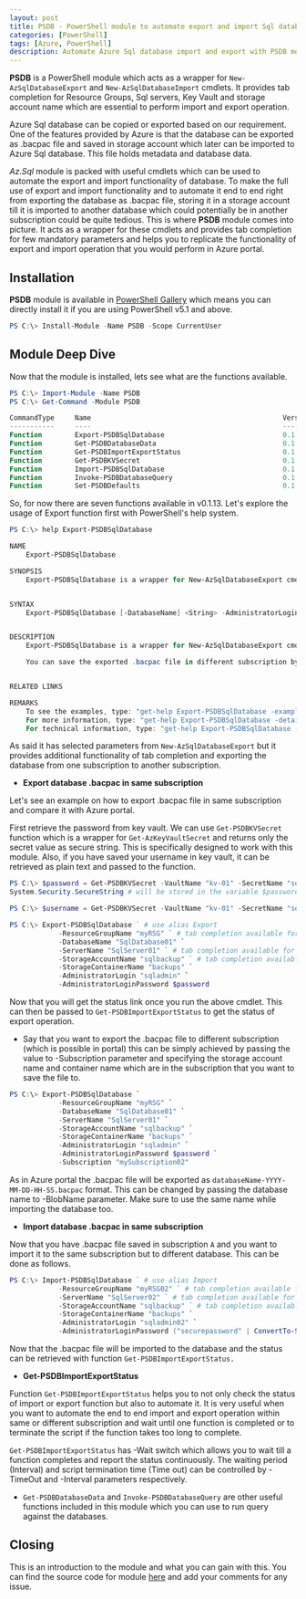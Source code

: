 ```yaml
---
layout: post
title: PSDB - PowerShell module to automate export and import Sql database as .bacpac file
categories: [PowerShell]
tags: [Azure, PowerShell]
description: Automate Azure Sql database import and export with PSDB module.
---
```


<i class="fa fa-flag"></i>

**PSDB** is a PowerShell module which acts as a wrapper for `New-AzSqlDatabaseExport` and `New-AzSqlDatabaseImport` cmdlets. It provides tab completion for Resource Groups, Sql servers, Key Vault and storage account name which are essential to perform import and export operation.

Azure Sql database can be copied or exported based on our requirement. One of the features provided by Azure is that the database can be exported as .bacpac file and saved in storage account which later can be imported to Azure Sql database. This file holds metadata and database data.

*Az.Sql* module is packed with useful cmdlets which can be used to automate the export and import functionality of database. To make the full use of export and import functionality and to automate it end to end right from exporting the database as .bacpac file, storing it in a storage account till it is imported to another database which could potentially be in another subscription could be quite tedious. This is where **PSDB** module comes into picture. It acts as a wrapper for these cmdlets and provides tab completion for few mandatory parameters and helps you to replicate the functionality of export and import operation that you would perform in Azure portal.

## Installation

**PSDB** module is available in [PowerShell Gallery](https://www.powershellgallery.com/packages/PSDB/0.1.12) which means you can directly install it if you are using PowerShell v5.1 and above.

```powershell
PS C:\> Install-Module -Name PSDB -Scope CurrentUser
```

## Module Deep Dive

Now that the module is installed, lets see what are the functions available.

```powershell
PS C:\> Import-Module -Name PSDB
PS C:\> Get-Command -Module PSDB

CommandType     Name                                               Version    Source
-----------     ----                                               -------    ------
Function        Export-PSDBSqlDatabase                             0.1.13     PSDB
Function        Get-PSDBDatabaseData                               0.1.13     PSDB
Function        Get-PSDBImportExportStatus                         0.1.13     PSDB
Function        Get-PSDBKVSecret                                   0.1.13     PSDB
Function        Import-PSDBSqlDatabase                             0.1.13     PSDB
Function        Invoke-PSDBDatabaseQuery                           0.1.13     PSDB
Function        Set-PSDBDefaults                                   0.1.13     PSDB
```

So, for now there are seven functions available in v0.1.13. Let's explore the usage of Export function first with PowerShell's help system.

```powershell
PS C:\> help Export-PSDBSqlDatabase

NAME
    Export-PSDBSqlDatabase

SYNOPSIS
    Export-PSDBSqlDatabase is a wrapper for New-AzSqlDatabaseExport cmdlet with tab completion for mandatory parameters.


SYNTAX
    Export-PSDBSqlDatabase [-DatabaseName] <String> -AdministratorLogin <String> -AdministratorLoginPassword <SecureString> [-BlobName <String>] -ResourceGroupName <String> -ServerName <String> -StorageAccountName <String> -StorageContainerName <String> [-StorageKeyType <String>] [-Subscription <String>] [<CommonParameters>]


DESCRIPTION
    Export-PSDBSqlDatabase is a wrapper for New-AzSqlDatabaseExport cmdlet with tab completion for mandatory parameters. It helps you export the database as you would do in Azure portal.

    You can save the exported .bacpac file in different subscription by providing values to storage account name, container name and the subscription.


RELATED LINKS

REMARKS
    To see the examples, type: "get-help Export-PSDBSqlDatabase -examples".
    For more information, type: "get-help Export-PSDBSqlDatabase -detailed".
    For technical information, type: "get-help Export-PSDBSqlDatabase -full".
```

As said it has selected parameters from `New-AzSqlDatabaseExport` but it provides additional functionality of tab completion and exporting the database from one subscription to another subscription.

- **Export database .bacpac in same subscription**

Let's see an example on how to export .bacpac file in same subscription and compare it with Azure portal.

First retrieve the password from key vault. We can use `Get-PSDBKVSecret` function which is a wrapper for `Get-AzKeyVaultSecret` and returns only the secret value as secure string. This is specifically designed to work with this module. Also, if you have saved your username in key vault, it can be retrieved as plain text and passed to the function.

```powershell
PS C:\> $password = Get-PSDBKVSecret -VaultName "kv-01" -SecretName "sqlpassword" # tab completion available for key vault name.
System.Security.SecureString # will be stored in the variable $password.

PS C:\> $username = Get-PSDBKVSecret -VaultName "kv-01" -SecretName "sqlusername" -AsPlainText
```

```powershell
PS C:\> Export-PSDBSqlDatabase ` # use alias Export
            -ResourceGroupName "myRSG" ` # tab completion available for resource group name.
            -DatabaseName "SqlDatabase01" `
            -ServerName "SqlServer01" ` # tab completion available for sql server.
            -StorageAccountName "sqlbackup" ` # tab completion available for storage account name.
            -StorageContainerName "backups" `
            -AdministratorLogin "sqladmin" `
            -AdministratorLoginPassword $password
```

Now that you will get the status link once you run the above cmdlet. This can then be passed to `Get-PSDBImportExportStatus` to get the status of export operation.

- Say that you want to export the .bacpac file to different subscription (which is possible in portal) this can be simply achieved by passing the value to -Subscription parameter and specifying the storage account name and container name which are in the subscription that you want to save the file to.

```powershell
PS C:\> Export-PSDBSqlDatabase `
            -ResourceGroupName "myRSG" `
            -DatabaseName "SqlDatabase01" `
            -ServerName "SqlServer01" `
            -StorageAccountName "sqlbackup" `
            -StorageContainerName "backups" `
            -AdministratorLogin "sqladmin" `
            -AdministratorLoginPassword $password `
            -Subscription "mySubscription02"
```

As in Azure portal the .bacpac file will be exported as `databaseName-YYYY-MM-DD-HH-SS.bacpac` format. This can be changed by passing the database name to -BlobName parameter. Make sure to use the same name while importing the database too.

- **Import database .bacpac in same subscription**

Now that you have .bacpac file saved in subscription `A` and you want to import it to the same subscription but to different database. This can be done as follows.

```powershell
PS C:\> Import-PSDBSqlDatabase ` # use alias Import
            -ResourceGroupName "myRSG02" ` # tab completion available for resource group name.
            -ServerName "SqlServer02" ` # tab completion available for sql server.
            -StorageAccountName "sqlbackup" ` # tab completion available for storage account name.
            -StorageContainerName "backups" `
            -AdministratorLogin "sqladmin02" `
            -AdministratorLoginPassword ("securepassword" | ConvertTo-SecureString -AsPlainText -Force)
```

Now that the .bacpac file will be imported to the database and the status can be retrieved with function `Get-PSDBImportExportStatus.`

- **Get-PSDBImportExportStatus**

Function `Get-PSDBImportExportStatus` helps you to not only check the status of import or export function but also to automate it. It is very useful when you want to automate the end to end import and export operation within same or different subscription and wait until one function is completed or to terminate the script if the function takes too long to complete. 

`Get-PSDBImportExportStatus` has -Wait switch which allows you to wait till a function completes and report the status continuously. The waiting period (Interval) and script termination time (Time out) can be controlled by -TimeOut and -Interval parameters respectively. 

<script src="https://gist.github.com/hkarthik7/15b423fbff84c91adc40b380e7df1796.js"></script>

- `Get-PSDBDatabaseData` and `Invoke-PSDBDatabaseQuery` are other useful functions included in this module which you can use to run query against the databases.

## Closing

This is an introduction to the module and what you can gain with this. You can find the source code for module [here](https://github.com/hkarthik7/PSDB) and add your comments for any issue.
